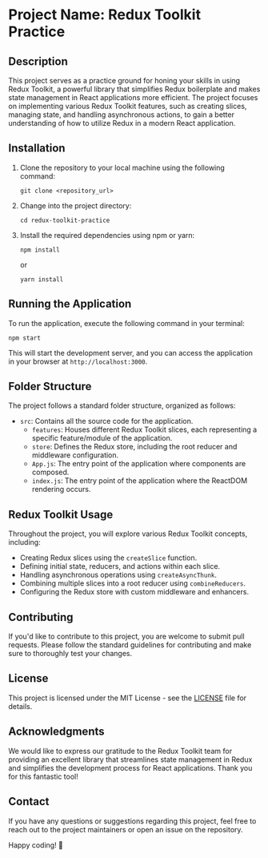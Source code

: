 # Project Name: Redux Toolkit Practice

## Description
This project serves as a practice ground for honing your skills in using Redux Toolkit, a powerful library that simplifies Redux boilerplate and makes state management in React applications more efficient. The project focuses on implementing various Redux Toolkit features, such as creating slices, managing state, and handling asynchronous actions, to gain a better understanding of how to utilize Redux in a modern React application.

## Installation
1. Clone the repository to your local machine using the following command:
   ```
   git clone <repository_url>
   ```
2. Change into the project directory:
   ```
   cd redux-toolkit-practice
   ```
3. Install the required dependencies using npm or yarn:
   ```
   npm install
   ```
   or
   ```
   yarn install
   ```

## Running the Application
To run the application, execute the following command in your terminal:

```
npm start
```

This will start the development server, and you can access the application in your browser at `http://localhost:3000`.

## Folder Structure
The project follows a standard folder structure, organized as follows:

- `src`: Contains all the source code for the application.
  - `features`: Houses different Redux Toolkit slices, each representing a specific feature/module of the application.
  - `store`: Defines the Redux store, including the root reducer and middleware configuration.
  - `App.js`: The entry point of the application where components are composed.
  - `index.js`: The entry point of the application where the ReactDOM rendering occurs.

## Redux Toolkit Usage
Throughout the project, you will explore various Redux Toolkit concepts, including:
- Creating Redux slices using the `createSlice` function.
- Defining initial state, reducers, and actions within each slice.
- Handling asynchronous operations using `createAsyncThunk`.
- Combining multiple slices into a root reducer using `combineReducers`.
- Configuring the Redux store with custom middleware and enhancers.

## Contributing
If you'd like to contribute to this project, you are welcome to submit pull requests. Please follow the standard guidelines for contributing and make sure to thoroughly test your changes.

## License
This project is licensed under the MIT License - see the [LICENSE](LICENSE) file for details.

## Acknowledgments
We would like to express our gratitude to the Redux Toolkit team for providing an excellent library that streamlines state management in Redux and simplifies the development process for React applications. Thank you for this fantastic tool!

## Contact
If you have any questions or suggestions regarding this project, feel free to reach out to the project maintainers or open an issue on the repository.

Happy coding! 🚀